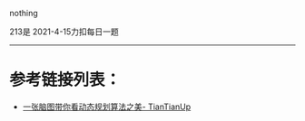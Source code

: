 nothing

213是  2021-4-15力扣每日一题



----
# 参考链接列表：

- [一张脑图带你看动态规划算法之美- TianTianUp](https://juejin.cn/post/6872115031501340679)